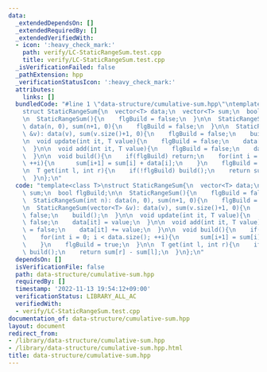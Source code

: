 ```yaml
---
data:
  _extendedDependsOn: []
  _extendedRequiredBy: []
  _extendedVerifiedWith:
  - icon: ':heavy_check_mark:'
    path: verify/LC-StaticRangeSum.test.cpp
    title: verify/LC-StaticRangeSum.test.cpp
  _isVerificationFailed: false
  _pathExtension: hpp
  _verificationStatusIcon: ':heavy_check_mark:'
  attributes:
    links: []
  bundledCode: "#line 1 \"data-structure/cumulative-sum.hpp\"\ntemplate<class T>\n\
    struct StaticRangeSum{\n  vector<T> data;\n  vector<T> sum;\n  bool flgBuild;\n\
    \n  StaticRangeSum(){\n    flgBuild = false;\n  }\n\n  StaticRangeSum(int n):\
    \ data(n, 0), sum(n+1, 0){\n    flgBuild = false;\n  }\n\n  StaticRangeSum(vector<T>\
    \ &v): data(v), sum(v.size()+1, 0){\n    flgBuild = false;\n    build();\n  }\n\
    \n  void update(int it, T value){\n    flgBuild = false;\n    data[it] = value;\n\
    \  }\n\n  void add(int it, T value){\n    flgBuild = false;\n    data[it] += value;\n\
    \  }\n\n  void build(){\n    if(flgBuild) return;\n    for(int i = 0; i < data.size();\
    \ ++i){\n      sum[i+1] = sum[i] + data[i];\n    }\n    flgBuild = true;\n  }\n\
    \n  T get(int l, int r){\n    if(!flgBuild) build();\n    return sum[r] - sum[l];\n\
    \  }\n};\n"
  code: "template<class T>\nstruct StaticRangeSum{\n  vector<T> data;\n  vector<T>\
    \ sum;\n  bool flgBuild;\n\n  StaticRangeSum(){\n    flgBuild = false;\n  }\n\n\
    \  StaticRangeSum(int n): data(n, 0), sum(n+1, 0){\n    flgBuild = false;\n  }\n\
    \n  StaticRangeSum(vector<T> &v): data(v), sum(v.size()+1, 0){\n    flgBuild =\
    \ false;\n    build();\n  }\n\n  void update(int it, T value){\n    flgBuild =\
    \ false;\n    data[it] = value;\n  }\n\n  void add(int it, T value){\n    flgBuild\
    \ = false;\n    data[it] += value;\n  }\n\n  void build(){\n    if(flgBuild) return;\n\
    \    for(int i = 0; i < data.size(); ++i){\n      sum[i+1] = sum[i] + data[i];\n\
    \    }\n    flgBuild = true;\n  }\n\n  T get(int l, int r){\n    if(!flgBuild)\
    \ build();\n    return sum[r] - sum[l];\n  }\n};\n"
  dependsOn: []
  isVerificationFile: false
  path: data-structure/cumulative-sum.hpp
  requiredBy: []
  timestamp: '2022-11-13 19:54:12+09:00'
  verificationStatus: LIBRARY_ALL_AC
  verifiedWith:
  - verify/LC-StaticRangeSum.test.cpp
documentation_of: data-structure/cumulative-sum.hpp
layout: document
redirect_from:
- /library/data-structure/cumulative-sum.hpp
- /library/data-structure/cumulative-sum.hpp.html
title: data-structure/cumulative-sum.hpp
---
```

